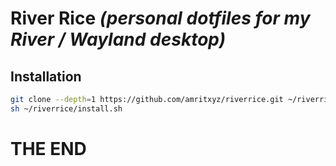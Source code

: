 # River Rice *(personal dotfiles for my River / Wayland desktop)*

## Installation
```bash
git clone --depth=1 https://github.com/amritxyz/riverrice.git ~/riverrice
sh ~/riverrice/install.sh
```

# THE END
